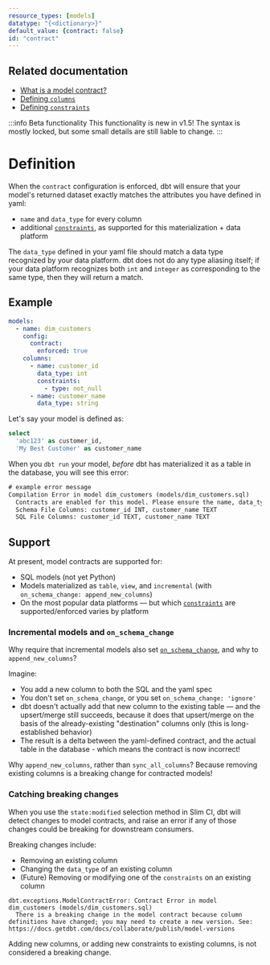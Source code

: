 ```yaml
---
resource_types: [models]
datatype: "{<dictionary>}"
default_value: {contract: false}
id: "contract"
---
```



## Related documentation
- [What is a model contract?](publish/model-contracts)
- [Defining `columns`](resource-properties/columns)
- [Defining `constraints`](resource-properties/constraints)

:::info Beta functionality
This functionality is new in v1.5! The syntax is mostly locked, but some small details are still liable to change.
:::

# Definition

When the `contract` configuration is enforced, dbt will ensure that your model's returned dataset exactly matches the attributes you have defined in yaml:
- `name` and `data_type` for every column
- additional [`constraints`](resource-properties/constraints), as supported for this materialization + data platform

The `data_type` defined in your yaml file should match a data type recognized by your data platform. dbt does not do any type aliasing itself; if your data platform recognizes both `int` and `integer` as corresponding to the same type, then they will return a match.

## Example

<File name='models/dim_customers.yml'>

```yml
models:
  - name: dim_customers
    config:
      contract:
        enforced: true
    columns:
      - name: customer_id
        data_type: int
        constraints:
          - type: not_null
      - name: customer_name
        data_type: string
```

</File>

<File name='models/dim_customers.yml'>

Let's say your model is defined as:
```sql
select
  'abc123' as customer_id,
  'My Best Customer' as customer_name
```

</File>

When you `dbt run` your model, _before_ dbt has materialized it as a table in the database, you will see this error:
```txt
# example error message
Compilation Error in model dim_customers (models/dim_customers.sql)
  Contracts are enabled for this model. Please ensure the name, data_type, and number of columns in your `yml` file match the columns in your SQL file.
  Schema File Columns: customer_id INT, customer_name TEXT
  SQL File Columns: customer_id TEXT, customer_name TEXT
```

## Support

At present, model contracts are supported for:
- SQL models (not yet Python)
- Models materialized as `table`, `view`, and `incremental` (with `on_schema_change: append_new_columns`)
- On the most popular data platforms — but which [`constraints`](resource-properties/constraints) are supported/enforced varies by platform

### Incremental models and `on_schema_change`

Why require that incremental models also set [`on_schema_change`](incremental-models#what-if-the-columns-of-my-incremental-model-change), and why to `append_new_columns`?

Imagine:
- You add a new column to both the SQL and the yaml spec
- You don't set `on_schema_change`, or you set `on_schema_change: 'ignore'`
- dbt doesn't actually add that new column to the existing table — and the upsert/merge still succeeds, because it does that upsert/merge on the basis of the already-existing "destination" columns only (this is long-established behavior)
- The result is a delta between the yaml-defined contract, and the actual table in the database - which means the contract is now incorrect!

Why `append_new_columns`, rather than `sync_all_columns`? Because removing existing columns is a breaking change for contracted models!

### Catching breaking changes

When you use the `state:modified` selection method in Slim CI, dbt will detect changes to model contracts, and raise an error if any of those changes could be breaking for downstream consumers.

Breaking changes include:
- Removing an existing column
- Changing the `data_type` of an existing column
- (Future) Removing or modifying one of the `constraints` on an existing column

```
dbt.exceptions.ModelContractError: Contract Error in model dim_customers (models/dim_customers.sql)
  There is a breaking change in the model contract because column definitions have changed; you may need to create a new version. See: https://docs.getdbt.com/docs/collaborate/publish/model-versions
```

Adding new columns, or adding new constraints to existing columns, is not considered a breaking change.
